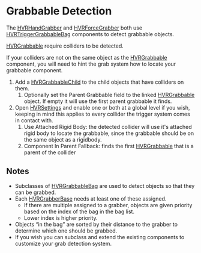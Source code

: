 # Grabbable Detection

The [HVRHandGrabber](xref:HurricaneVR.Framework.Core.Grabbers.HVRHandGrabber) and [HVRForceGrabber](xref:HurricaneVR.Framework.Core.Grabbers.HVRForceGrabber) both use  [HVRTriggerGrabbableBag](xref:HurricaneVR.Framework.Core.Bags.HVRTriggerGrabbableBag) components to detect grabbable objects.

[HVRGrabbable](xref:HurricaneVR.Framework.Core.HVRGrabbable) require colliders to be detected.

If your colliders are not on the same object as the [HVRGrabbable](xref:HurricaneVR.Framework.Core.HVRGrabbable) component, you will need to hint the grab system how to locate your grabbable component.

1. Add a [HVRGrabbableChild](xref:HurricaneVR.Framework.Core.HVRGrabbableChild) to the child objects that have colliders on them.
    1. Optionally set the Parent Grabbable field to the linked [HVRGrabbable](xref:HurricaneVR.Framework.Core.HVRGrabbable) object. If empty it will use the first parent grabbable it finds.
1. Open [HVRSettings](hvrsettings.md#grab-detection) and enable one or both at a global level if you wish, keeping in mind this applies to every collider the trigger system comes in contact with.
    1. Use Attached Rigid Body: the detected collider will use it's attached rigid body to locate the grabbable, since the grabbable should be on the same object as a rigidbody.
    1. Component In Parent Fallback: finds the first [HVRGrabbable](xref:HurricaneVR.Framework.Core.HVRGrabbable) that is a parent of the collider

## Notes

- Subclasses of [HVRGrabbableBag](xref:HurricaneVR.Framework.Core.Bags.HVRGrabbableBag) are used to detect objects so that they can be grabbed.
- Each [HVRGrabberBase](xref:HurricaneVR.Framework.Core.Grabbers.HVRGrabberBase) needs at least one of these assigned.
  - If there are multiple assigned to a grabber, objects are given priority based on the index of the bag in the bag list.
  - Lower index is higher priority.
- Objects “in the bag” are sorted by their distance to the grabber to determine which one should be grabbed.
- If you wish you can subclass and extend the existing components to customize your grab detection system.